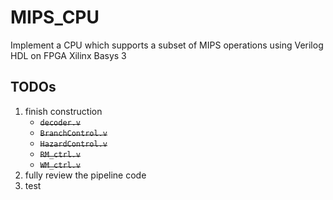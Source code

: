 # MIPS_CPU
Implement a CPU which supports a subset of MIPS operations using Verilog HDL on FPGA Xilinx Basys 3

## TODOs
1. finish construction
	* ~~`decoder.v`~~
	* ~~`BranchControl.v`~~
	* ~~`HazardControl.v`~~
	* ~~`RM_ctrl.v`~~
	* ~~`WM_ctrl.v`~~
2. fully review the pipeline code
3. test